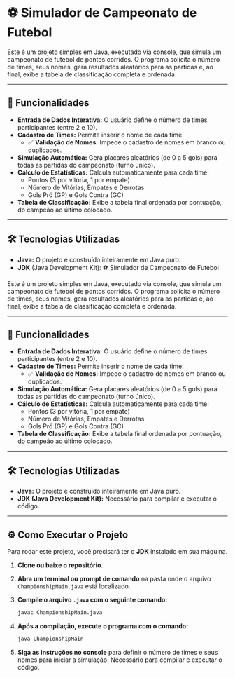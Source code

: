 # ⚽ Simulador de Campeonato de Futebol

Este é um projeto simples em Java, executado via console, que simula um campeonato de futebol de pontos corridos. O programa solicita o número de times, seus nomes, gera resultados aleatórios para as partidas e, ao final, exibe a tabela de classificação completa e ordenada.

---

## 🚀 Funcionalidades

* **Entrada de Dados Interativa:** O usuário define o número de times participantes (entre 2 e 10).
* **Cadastro de Times:** Permite inserir o nome de cada time.
    * ✅ **Validação de Nomes:** Impede o cadastro de nomes em branco ou duplicados.
* **Simulação Automática:** Gera placares aleatórios (de 0 a 5 gols) para todas as partidas do campeonato (turno único).
* **Cálculo de Estatísticas:** Calcula automaticamente para cada time:
    * Pontos (3 por vitória, 1 por empate)
    * Número de Vitórias, Empates e Derrotas
    * Gols Pró (GP) e Gols Contra (GC)
* **Tabela de Classificação:** Exibe a tabela final ordenada por pontuação, do campeão ao último colocado.

---

## 🛠️ Tecnologias Utilizadas

* **Java:** O projeto é construído inteiramente em Java puro.
* **JDK** (Java Development Kit): ⚽ Simulador de Campeonato de Futebol

Este é um projeto simples em Java, executado via console, que simula um campeonato de futebol de pontos corridos. O programa solicita o número de times, seus nomes, gera resultados aleatórios para as partidas e, ao final, exibe a tabela de classificação completa e ordenada.

---

## 🚀 Funcionalidades

* **Entrada de Dados Interativa:** O usuário define o número de times participantes (entre 2 e 10).
* **Cadastro de Times:** Permite inserir o nome de cada time.
    * ✅ **Validação de Nomes:** Impede o cadastro de nomes em branco ou duplicados.
* **Simulação Automática:** Gera placares aleatórios (de 0 a 5 gols) para todas as partidas do campeonato (turno único).
* **Cálculo de Estatísticas:** Calcula automaticamente para cada time:
    * Pontos (3 por vitória, 1 por empate)
    * Número de Vitórias, Empates e Derrotas
    * Gols Pró (GP) e Gols Contra (GC)
* **Tabela de Classificação:** Exibe a tabela final ordenada por pontuação, do campeão ao último colocado.

---

## 🛠️ Tecnologias Utilizadas

* **Java:** O projeto é construído inteiramente em Java puro.
* **JDK (Java Development Kit):** Necessário para compilar e executar o código.

---

## ⚙️ Como Executar o Projeto

Para rodar este projeto, você precisará ter o **JDK** instalado em sua máquina.

1.  **Clone ou baixe o repositório.**

2.  **Abra um terminal ou prompt de comando** na pasta onde o arquivo `ChampionshipMain.java` está localizado.

3.  **Compile o arquivo `.java` com o seguinte comando:**
    ```bash
    javac ChampionshipMain.java
    ```

4.  **Após a compilação, execute o programa com o comando:**
    ```bash
    java ChampionshipMain
    ```

5.  **Siga as instruções no console** para definir o número de times e seus nomes para iniciar a simulação. Necessário para compilar e executar o código.
